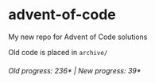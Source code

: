 # advent-of-code

My new repo for Advent of Code solutions

Old code is placed in `archive/`

###### Old progress: 236* | New progress: 39*
